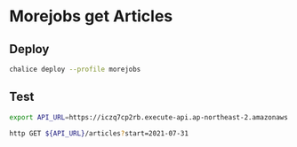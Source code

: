 # Morejobs get Articles

## Deploy

```bash
chalice deploy --profile morejobs
```

## Test

```bash
export API_URL=https://iczq7cp2rb.execute-api.ap-northeast-2.amazonaws.com/api/
```

```bash
http GET ${API_URL}/articles?start=2021-07-31
```
